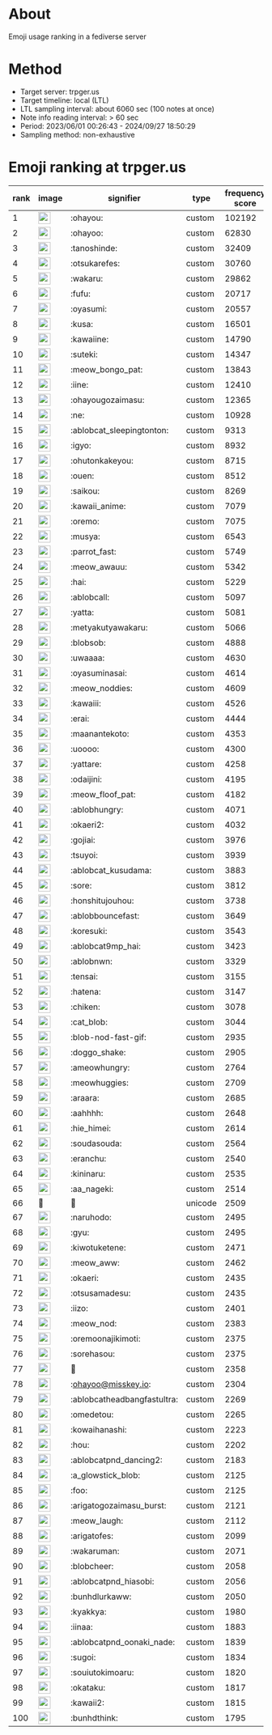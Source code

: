 # About
Emoji usage ranking in a fediverse server

# Method
- Target server: trpger.us
- Target timeline: local (LTL)
- LTL sampling interval: about 6060 sec (100 notes at once)
- Note info reading interval: > 60 sec
- Period: 2023/06/01 00:26:43 - 2024/09/27 18:50:29 
- Sampling method: non-exhaustive

# Emoji ranking at trpger.us

|rank|image|signifier|type|frequency score|
|----|----|----|----|----|
|1|<img height="24" src="https://trpger.us/emoji/ohayou.webp">|:ohayou:|custom|102192|
|2|<img height="24" src="https://trpger.us/emoji/ohayoo.webp">|:ohayoo:|custom|62830|
|3|<img height="24" src="https://trpger.us/emoji/tanoshinde.webp">|:tanoshinde:|custom|32409|
|4|<img height="24" src="https://trpger.us/emoji/otsukarefes.webp">|:otsukarefes:|custom|30760|
|5|<img height="24" src="https://trpger.us/emoji/wakaru.webp">|:wakaru:|custom|29862|
|6|<img height="24" src="https://trpger.us/emoji/fufu.webp">|:fufu:|custom|20717|
|7|<img height="24" src="https://trpger.us/emoji/oyasumi.webp">|:oyasumi:|custom|20557|
|8|<img height="24" src="https://trpger.us/emoji/kusa.webp">|:kusa:|custom|16501|
|9|<img height="24" src="https://trpger.us/emoji/kawaiine.webp">|:kawaiine:|custom|14790|
|10|<img height="24" src="https://trpger.us/emoji/suteki.webp">|:suteki:|custom|14347|
|11|<img height="24" src="https://trpger.us/emoji/meow_bongo_pat.webp">|:meow_bongo_pat:|custom|13843|
|12|<img height="24" src="https://trpger.us/emoji/iine.webp">|:iine:|custom|12410|
|13|<img height="24" src="https://trpger.us/emoji/ohayougozaimasu.webp">|:ohayougozaimasu:|custom|12365|
|14|<img height="24" src="https://trpger.us/emoji/ne.webp">|:ne:|custom|10928|
|15|<img height="24" src="https://trpger.us/emoji/ablobcat_sleepingtonton.webp">|:ablobcat_sleepingtonton:|custom|9313|
|16|<img height="24" src="https://trpger.us/emoji/igyo.webp">|:igyo:|custom|8932|
|17|<img height="24" src="https://trpger.us/emoji/ohutonkakeyou.webp">|:ohutonkakeyou:|custom|8715|
|18|<img height="24" src="https://trpger.us/emoji/ouen.webp">|:ouen:|custom|8512|
|19|<img height="24" src="https://trpger.us/emoji/saikou.webp">|:saikou:|custom|8269|
|20|<img height="24" src="https://trpger.us/emoji/kawaii_anime.webp">|:kawaii_anime:|custom|7079|
|21|<img height="24" src="https://trpger.us/emoji/oremo.webp">|:oremo:|custom|7075|
|22|<img height="24" src="https://trpger.us/emoji/musya.webp">|:musya:|custom|6543|
|23|<img height="24" src="https://trpger.us/emoji/parrot_fast.webp">|:parrot_fast:|custom|5749|
|24|<img height="24" src="https://trpger.us/emoji/meow_awauu.webp">|:meow_awauu:|custom|5342|
|25|<img height="24" src="https://trpger.us/emoji/hai.webp">|:hai:|custom|5229|
|26|<img height="24" src="https://trpger.us/emoji/ablobcall.webp">|:ablobcall:|custom|5097|
|27|<img height="24" src="https://trpger.us/emoji/yatta.webp">|:yatta:|custom|5081|
|28|<img height="24" src="https://trpger.us/emoji/metyakutyawakaru.webp">|:metyakutyawakaru:|custom|5066|
|29|<img height="24" src="https://trpger.us/emoji/blobsob.webp">|:blobsob:|custom|4888|
|30|<img height="24" src="https://trpger.us/emoji/uwaaaa.webp">|:uwaaaa:|custom|4630|
|31|<img height="24" src="https://trpger.us/emoji/oyasuminasai.webp">|:oyasuminasai:|custom|4614|
|32|<img height="24" src="https://trpger.us/emoji/meow_noddies.webp">|:meow_noddies:|custom|4609|
|33|<img height="24" src="https://trpger.us/emoji/kawaiii.webp">|:kawaiii:|custom|4526|
|34|<img height="24" src="https://trpger.us/emoji/erai.webp">|:erai:|custom|4444|
|35|<img height="24" src="https://trpger.us/emoji/maanantekoto.webp">|:maanantekoto:|custom|4353|
|36|<img height="24" src="https://trpger.us/emoji/uoooo.webp">|:uoooo:|custom|4300|
|37|<img height="24" src="https://trpger.us/emoji/yattare.webp">|:yattare:|custom|4258|
|38|<img height="24" src="https://trpger.us/emoji/odaijini.webp">|:odaijini:|custom|4195|
|39|<img height="24" src="https://trpger.us/emoji/meow_floof_pat.webp">|:meow_floof_pat:|custom|4182|
|40|<img height="24" src="https://trpger.us/emoji/ablobhungry.webp">|:ablobhungry:|custom|4071|
|41|<img height="24" src="https://trpger.us/emoji/okaeri2.webp">|:okaeri2:|custom|4032|
|42|<img height="24" src="https://trpger.us/emoji/gojiai.webp">|:gojiai:|custom|3976|
|43|<img height="24" src="https://trpger.us/emoji/tsuyoi.webp">|:tsuyoi:|custom|3939|
|44|<img height="24" src="https://trpger.us/emoji/ablobcat_kusudama.webp">|:ablobcat_kusudama:|custom|3883|
|45|<img height="24" src="https://trpger.us/emoji/sore.webp">|:sore:|custom|3812|
|46|<img height="24" src="https://trpger.us/emoji/honshitujouhou.webp">|:honshitujouhou:|custom|3738|
|47|<img height="24" src="https://trpger.us/emoji/ablobbouncefast.webp">|:ablobbouncefast:|custom|3649|
|48|<img height="24" src="https://trpger.us/emoji/koresuki.webp">|:koresuki:|custom|3543|
|49|<img height="24" src="https://trpger.us/emoji/ablobcat9mp_hai.webp">|:ablobcat9mp_hai:|custom|3423|
|50|<img height="24" src="https://trpger.us/emoji/ablobnwn.webp">|:ablobnwn:|custom|3329|
|51|<img height="24" src="https://trpger.us/emoji/tensai.webp">|:tensai:|custom|3155|
|52|<img height="24" src="https://trpger.us/emoji/hatena.webp">|:hatena:|custom|3147|
|53|<img height="24" src="https://trpger.us/emoji/chiken.webp">|:chiken:|custom|3078|
|54|<img height="24" src="https://trpger.us/emoji/cat_blob.webp">|:cat_blob:|custom|3044|
|55|<img height="24" src="https://trpger.us/emoji/blob-nod-fast-gif.webp">|:blob-nod-fast-gif:|custom|2935|
|56|<img height="24" src="https://trpger.us/emoji/doggo_shake.webp">|:doggo_shake:|custom|2905|
|57|<img height="24" src="https://trpger.us/emoji/ameowhungry.webp">|:ameowhungry:|custom|2764|
|58|<img height="24" src="https://trpger.us/emoji/meowhuggies.webp">|:meowhuggies:|custom|2709|
|59|<img height="24" src="https://trpger.us/emoji/araara.webp">|:araara:|custom|2685|
|60|<img height="24" src="https://trpger.us/emoji/aahhhh.webp">|:aahhhh:|custom|2648|
|61|<img height="24" src="https://trpger.us/emoji/hie_himei.webp">|:hie_himei:|custom|2614|
|62|<img height="24" src="https://trpger.us/emoji/soudasouda.webp">|:soudasouda:|custom|2564|
|63|<img height="24" src="https://trpger.us/emoji/eranchu.webp">|:eranchu:|custom|2540|
|64|<img height="24" src="https://trpger.us/emoji/kininaru.webp">|:kininaru:|custom|2535|
|65|<img height="24" src="https://trpger.us/emoji/aa_nageki.webp">|:aa_nageki:|custom|2514|
|66|🍮|🍮|unicode|2509|
|67|<img height="24" src="https://trpger.us/emoji/naruhodo.webp">|:naruhodo:|custom|2495|
|68|<img height="24" src="https://trpger.us/emoji/gyu.webp">|:gyu:|custom|2495|
|69|<img height="24" src="https://trpger.us/emoji/kiwotuketene.webp">|:kiwotuketene:|custom|2471|
|70|<img height="24" src="https://trpger.us/emoji/meow_aww.webp">|:meow_aww:|custom|2462|
|71|<img height="24" src="https://trpger.us/emoji/okaeri.webp">|:okaeri:|custom|2435|
|72|<img height="24" src="https://trpger.us/emoji/otsusamadesu.webp">|:otsusamadesu:|custom|2435|
|73|<img height="24" src="https://trpger.us/emoji/iizo.webp">|:iizo:|custom|2401|
|74|<img height="24" src="https://trpger.us/emoji/meow_nod.webp">|:meow_nod:|custom|2383|
|75|<img height="24" src="https://trpger.us/emoji/oremoonajikimoti.webp">|:oremoonajikimoti:|custom|2375|
|76|<img height="24" src="https://trpger.us/emoji/sorehasou.webp">|:sorehasou:|custom|2375|
|77|<img height="24" src="https://trpger.us/emoji/birthday.webp">|:birthday:|custom|2358|
|78|<img height="24" src="https://trpger.us/emoji/ohayoo.webp">|:ohayoo@misskey.io:|custom|2304|
|79|<img height="24" src="https://trpger.us/emoji/ablobcatheadbangfastultra.webp">|:ablobcatheadbangfastultra:|custom|2269|
|80|<img height="24" src="https://trpger.us/emoji/omedetou.webp">|:omedetou:|custom|2265|
|81|<img height="24" src="https://trpger.us/emoji/kowaihanashi.webp">|:kowaihanashi:|custom|2223|
|82|<img height="24" src="https://trpger.us/emoji/hou.webp">|:hou:|custom|2202|
|83|<img height="24" src="https://trpger.us/emoji/ablobcatpnd_dancing2.webp">|:ablobcatpnd_dancing2:|custom|2183|
|84|<img height="24" src="https://trpger.us/emoji/a_glowstick_blob.webp">|:a_glowstick_blob:|custom|2125|
|85|<img height="24" src="https://trpger.us/emoji/foo.webp">|:foo:|custom|2125|
|86|<img height="24" src="https://trpger.us/emoji/arigatogozaimasu_burst.webp">|:arigatogozaimasu_burst:|custom|2121|
|87|<img height="24" src="https://trpger.us/emoji/meow_laugh.webp">|:meow_laugh:|custom|2112|
|88|<img height="24" src="https://trpger.us/emoji/arigatofes.webp">|:arigatofes:|custom|2099|
|89|<img height="24" src="https://trpger.us/emoji/wakaruman.webp">|:wakaruman:|custom|2071|
|90|<img height="24" src="https://trpger.us/emoji/blobcheer.webp">|:blobcheer:|custom|2058|
|91|<img height="24" src="https://trpger.us/emoji/ablobcatpnd_hiasobi.webp">|:ablobcatpnd_hiasobi:|custom|2056|
|92|<img height="24" src="https://trpger.us/emoji/bunhdlurkaww.webp">|:bunhdlurkaww:|custom|2050|
|93|<img height="24" src="https://trpger.us/emoji/kyakkya.webp">|:kyakkya:|custom|1980|
|94|<img height="24" src="https://trpger.us/emoji/iinaa.webp">|:iinaa:|custom|1883|
|95|<img height="24" src="https://trpger.us/emoji/ablobcatpnd_oonaki_nade.webp">|:ablobcatpnd_oonaki_nade:|custom|1839|
|96|<img height="24" src="https://trpger.us/emoji/sugoi.webp">|:sugoi:|custom|1834|
|97|<img height="24" src="https://trpger.us/emoji/souiutokimoaru.webp">|:souiutokimoaru:|custom|1820|
|98|<img height="24" src="https://trpger.us/emoji/okataku.webp">|:okataku:|custom|1817|
|99|<img height="24" src="https://trpger.us/emoji/kawaii2.webp">|:kawaii2:|custom|1815|
|100|<img height="24" src="https://trpger.us/emoji/bunhdthink.webp">|:bunhdthink:|custom|1795|
